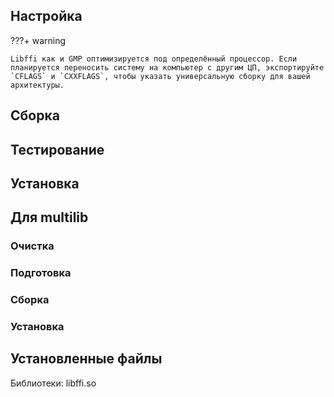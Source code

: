 <pkg :name="'libffi'" instsize showsbu2></pkg>

## Настройка

???+ warning

    Libffi как и GMP оптимизируется под определённый процессор. Если планируется переносить систему на компьютер с другим ЦП, экспортируйте `CFLAGS` и `CXXFLAGS`, чтобы указать универсальную сборку для вашей архитектуры.

<package-script :package="'libffi'" :type="'configure'"></package-script>

## Сборка

<package-script :package="'libffi'" :type="'build'"></package-script>

## Тестирование

<package-script :package="'libffi'" :type="'test'"></package-script>

## Установка

<package-script :package="'libffi'" :type="'install'"></package-script>

## Для multilib

### Очистка

<package-script :package="'libffi'" :type="'multi_prepare'"></package-script>

### Подготовка

<package-script :package="'libffi'" :type="'multi_configure'"></package-script>

### Сборка

<package-script :package="'libffi'" :type="'multi_build'"></package-script>

### Установка

<package-script :package="'libffi'" :type="'multi_install'"></package-script>

## Установленные файлы

Библиотеки: libffi.so

<script>
	new Vue({ el: '#main' })
</script>
